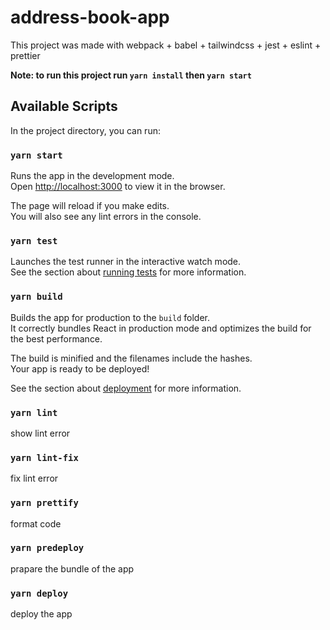 # address-book-app

This project was made with webpack + babel + tailwindcss + jest + eslint + prettier

**Note: to run this project run `yarn install` then `yarn start`**

## Available Scripts

In the project directory, you can run:

### `yarn start`

Runs the app in the development mode.\
Open [http://localhost:3000](http://localhost:3000) to view it in the browser.

The page will reload if you make edits.\
You will also see any lint errors in the console.

### `yarn test`

Launches the test runner in the interactive watch mode.\
See the section about [running tests](https://facebook.github.io/create-react-app/docs/running-tests) for more information.

### `yarn build`

Builds the app for production to the `build` folder.\
It correctly bundles React in production mode and optimizes the build for the best performance.

The build is minified and the filenames include the hashes.\
Your app is ready to be deployed!

See the section about [deployment](https://facebook.github.io/create-react-app/docs/deployment) for more information.

### `yarn lint`

show lint error 

### `yarn lint-fix`

fix lint error

### `yarn prettify`

format code 

### `yarn predeploy`

prapare the bundle of the app

### `yarn deploy`


deploy the app





